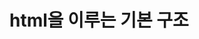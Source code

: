 # html을 이루는 기본 구조
<!DOCTYPE html>
<html lang="ko-KR">
  <head>
    <meta charset="UTF-8">
    <meta http-equiv="X-UA-Compatible" content="IE-edge">
    <meta name="viewport" content="width=device-width, initial-scale=1.0">
    <title>문서의 제목</title>
    <style>
      
    </style>
  </head>
  <body>
    <script></script>
  </body>
</html>

